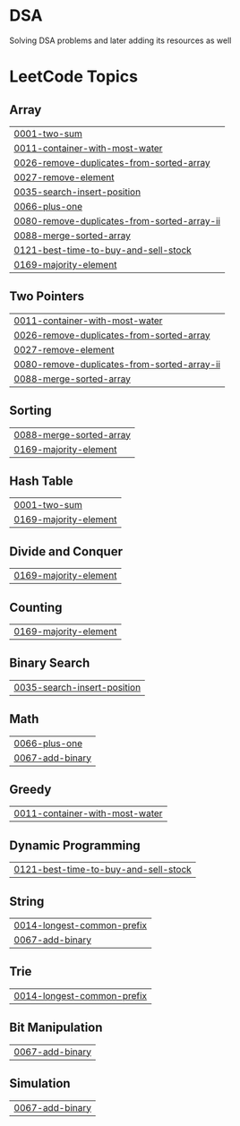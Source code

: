 # DSA
Solving DSA problems and later adding its resources as well

<!---LeetCode Topics Start-->
# LeetCode Topics
## Array
|  |
| ------- |
| [0001-two-sum](https://github.com/ysingh77/DSA/tree/master/0001-two-sum) |
| [0011-container-with-most-water](https://github.com/ysingh77/DSA/tree/master/0011-container-with-most-water) |
| [0026-remove-duplicates-from-sorted-array](https://github.com/ysingh77/DSA/tree/master/0026-remove-duplicates-from-sorted-array) |
| [0027-remove-element](https://github.com/ysingh77/DSA/tree/master/0027-remove-element) |
| [0035-search-insert-position](https://github.com/ysingh77/DSA/tree/master/0035-search-insert-position) |
| [0066-plus-one](https://github.com/ysingh77/DSA/tree/master/0066-plus-one) |
| [0080-remove-duplicates-from-sorted-array-ii](https://github.com/ysingh77/DSA/tree/master/0080-remove-duplicates-from-sorted-array-ii) |
| [0088-merge-sorted-array](https://github.com/ysingh77/DSA/tree/master/0088-merge-sorted-array) |
| [0121-best-time-to-buy-and-sell-stock](https://github.com/ysingh77/DSA/tree/master/0121-best-time-to-buy-and-sell-stock) |
| [0169-majority-element](https://github.com/ysingh77/DSA/tree/master/0169-majority-element) |
## Two Pointers
|  |
| ------- |
| [0011-container-with-most-water](https://github.com/ysingh77/DSA/tree/master/0011-container-with-most-water) |
| [0026-remove-duplicates-from-sorted-array](https://github.com/ysingh77/DSA/tree/master/0026-remove-duplicates-from-sorted-array) |
| [0027-remove-element](https://github.com/ysingh77/DSA/tree/master/0027-remove-element) |
| [0080-remove-duplicates-from-sorted-array-ii](https://github.com/ysingh77/DSA/tree/master/0080-remove-duplicates-from-sorted-array-ii) |
| [0088-merge-sorted-array](https://github.com/ysingh77/DSA/tree/master/0088-merge-sorted-array) |
## Sorting
|  |
| ------- |
| [0088-merge-sorted-array](https://github.com/ysingh77/DSA/tree/master/0088-merge-sorted-array) |
| [0169-majority-element](https://github.com/ysingh77/DSA/tree/master/0169-majority-element) |
## Hash Table
|  |
| ------- |
| [0001-two-sum](https://github.com/ysingh77/DSA/tree/master/0001-two-sum) |
| [0169-majority-element](https://github.com/ysingh77/DSA/tree/master/0169-majority-element) |
## Divide and Conquer
|  |
| ------- |
| [0169-majority-element](https://github.com/ysingh77/DSA/tree/master/0169-majority-element) |
## Counting
|  |
| ------- |
| [0169-majority-element](https://github.com/ysingh77/DSA/tree/master/0169-majority-element) |
## Binary Search
|  |
| ------- |
| [0035-search-insert-position](https://github.com/ysingh77/DSA/tree/master/0035-search-insert-position) |
## Math
|  |
| ------- |
| [0066-plus-one](https://github.com/ysingh77/DSA/tree/master/0066-plus-one) |
| [0067-add-binary](https://github.com/ysingh77/DSA/tree/master/0067-add-binary) |
## Greedy
|  |
| ------- |
| [0011-container-with-most-water](https://github.com/ysingh77/DSA/tree/master/0011-container-with-most-water) |
## Dynamic Programming
|  |
| ------- |
| [0121-best-time-to-buy-and-sell-stock](https://github.com/ysingh77/DSA/tree/master/0121-best-time-to-buy-and-sell-stock) |
## String
|  |
| ------- |
| [0014-longest-common-prefix](https://github.com/ysingh77/DSA/tree/master/0014-longest-common-prefix) |
| [0067-add-binary](https://github.com/ysingh77/DSA/tree/master/0067-add-binary) |
## Trie
|  |
| ------- |
| [0014-longest-common-prefix](https://github.com/ysingh77/DSA/tree/master/0014-longest-common-prefix) |
## Bit Manipulation
|  |
| ------- |
| [0067-add-binary](https://github.com/ysingh77/DSA/tree/master/0067-add-binary) |
## Simulation
|  |
| ------- |
| [0067-add-binary](https://github.com/ysingh77/DSA/tree/master/0067-add-binary) |
<!---LeetCode Topics End-->